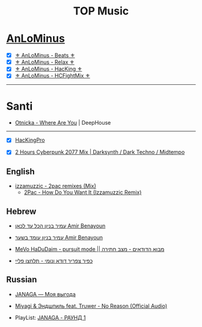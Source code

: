<h1 align="center">

  TOP Music

</h1>



# [AnLoMinus](https://github.com/AnLoMinus)

- [x] [⚜️ AnLoMinus - Beats ⚜️](https://www.youtube.com/watch?v=RFQ6EKbJfBM&list=PLRP5lGyGwJ90_J090jO_XLR3eg-6Usbnb) 
- [x] [⚜️ AnLoMinus - Relax ⚜️](https://www.youtube.com/watch?v=qZ-d5b3bu7M&list=PLRP5lGyGwJ90ktWAUCgpUBMWzn1lbbIa7) 
- [x] [⚜️ AnLoMinus - HacKing ⚜️](https://www.youtube.com/watch?v=_daTfgc4u3k&list=PLRP5lGyGwJ90AD8nIkD-Umo3hQW_cLVwW) 
- [x] [⚜️ AnLoMinus - HCFightMix ⚜️](https://www.youtube.com/playlist?list=PLRP5lGyGwJ92eXnubZSVG8g1rs0yNg1TX)

---

# Santi
- [Otnicka - Where Are You](https://www.youtube.com/watch?v=w3t8Rhckg9g&ab_channel=OtnickaMusic) | DeepHouse

---

- [x] [HacKingPro](https://github.com/Anlominus/Music/blob/main/HacKingPro.md)
- [X] [2 Hours Cyberpunk 2077 Mix | Darksynth / Dark Techno / Midtempo](https://www.youtube.com/watch?v=W62lE_nzwzU)


## English
- [izzamuzzic - 2pac remixes (Mix)](https://www.youtube.com/watch?v=ZcunXhbCLrw&ab_channel=LighthouseYourSoul)
  - [2Pac - How Do You Want It (Izzamuzzic Remix)](https://www.youtube.com/watch?v=6yJ1A6D7VoE&ab_channel=RapMusicHD)

## Hebrew

- [עמיר בניון הכל עד לכאן Amir Benayoun](https://www.youtube.com/watch?v=hSgflhyU9jk)

- [עמיר בניון עומד בשער Amir Benayoun](https://www.youtube.com/watch?v=wKF6wM7IN0I)

- [MeVo HaDuDaim - pursuit mode || מבוא הדודאים - מצב חתירה](https://www.youtube.com/watch?v=AmXXlSRcBBU)

- [כפיר צפריר דודא ונומי - תלחצו פליי](https://www.youtube.com/watch?v=iGCOdvrBRJM)

## Russian

- [JANAGA — Моя выгода](https://www.youtube.com/watch?v=qZ-d5b3bu7M)

- [Miyagi & Эндшпиль feat. Truwer - No Reason (Official Audio)](https://www.youtube.com/watch?v=a1sch3cxciQ)

- PlayList: [JANAGA - РАУНД 1](https://www.youtube.com/playlist?list=PLgeJWQjgwNBxgXW5HI9M00yUpow5NbODu)
